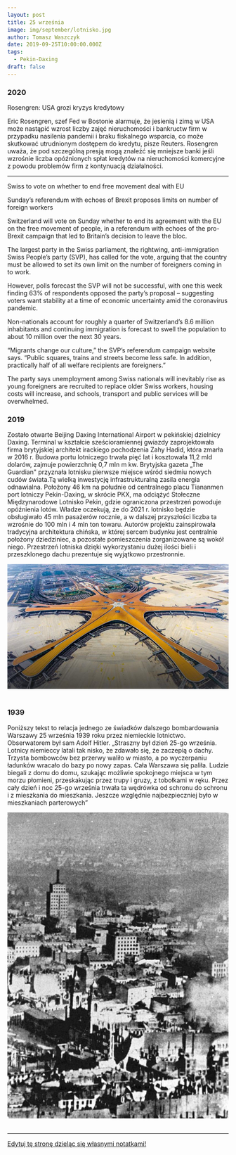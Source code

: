 ```yaml
---
layout: post
title: 25 września
image: img/september/lotnisko.jpg
author: Tomasz Waszczyk
date: 2019-09-25T10:00:00.000Z
tags:
  - Pekin-Daxing
draft: false
---
```


### 2020

Rosengren: USA grozi kryzys kredytowy

Eric Rosengren, szef Fed w Bostonie alarmuje, że jesienią i zimą w USA może nastąpić wzrost liczby zajęć nieruchomości i bankructw firm w przypadku nasilenia pandemii i braku fiskalnego wsparcia, co może skutkować utrudnionym dostępem do kredytu, pisze Reuters.
Rosengren uważa, że pod szczególną presją mogą znaleźć się mniejsze banki jeśli wzrośnie liczba opóźnionych spłat kredytów na nieruchomości komercyjne z powodu problemów firm z kontynuacją działalności.

---

Swiss to vote on whether to end free movement deal with EU

Sunday’s referendum with echoes of Brexit proposes limits on number of foreign workers

Switzerland will vote on Sunday whether to end its agreement with the EU on the free movement of people, in a referendum with echoes of the pro-Brexit campaign that led to Britain’s decision to leave the bloc.

The largest party in the Swiss parliament, the rightwing, anti-immigration Swiss People’s party (SVP), has called for the vote, arguing that the country must be allowed to set its own limit on the number of foreigners coming in to work.

However, polls forecast the SVP will not be successful, with one this week finding 63% of respondents opposed the party’s proposal – suggesting voters want stability at a time of economic uncertainty amid the coronavirus pandemic.

Non-nationals account for roughly a quarter of Switzerland’s 8.6 million inhabitants and continuing immigration is forecast to swell the population to about 10 million over the next 30 years.

“Migrants change our culture,” the SVP’s referendum campaign website says. “Public squares, trains and streets become less safe. In addition, practically half of all welfare recipients are foreigners.”

The party says unemployment among Swiss nationals will inevitably rise as young foreigners are recruited to replace older Swiss workers, housing costs will increase, and schools, transport and public services will be overwhelmed.

### 2019

Zostało otwarte Beijing Daxing International Airport w pekińskiej dzielnicy Daxing. Terminal w kształcie sześcioramiennej gwiazdy zaprojektowała firma brytyjskiej architekt irackiego pochodzenia Zahy Hadid, która zmarła w 2016 r. Budowa portu lotniczego trwała pięć lat i kosztowała 11,2 mld dolarów, zajmuje powierzchnię 0,7 mln m kw. Brytyjska gazeta „The Guardian" przyznała lotnisku pierwsze miejsce wśród siedmiu nowych cudów świata.Tą wielką inwestycję infrastrukturalną zasila energia odnawialna. Położony 46 km na południe od centralnego placu Tiananmen port lotniczy Pekin-Daxing, w skrócie PKX, ma odciążyć Stołeczne Międzynarodowe Lotnisko Pekin, gdzie ograniczona przestrzeń powoduje opóźnienia lotów. Władze oczekują, że do 2021 r. lotnisko będzie obsługiwało 45 mln pasażerów rocznie, a w dalszej przyszłości liczba ta wzrośnie do 100 mln i 4 mln ton towaru. Autorów projektu zainspirowała tradycyjna architektura chińska, w której sercem budynku jest centralnie położony dziedziniec, a pozostałe pomieszczenia zorganizowane są wokół niego. Przestrzeń lotniska dzięki wykorzystaniu dużej ilości bieli i przeszklonego dachu prezentuje się wyjątkowo przestronnie.

<img src="./img/september/lotnisko.jpg"/><br><br>

### 1939

Poniższy tekst to relacja jednego ze świadków dalszego bombardowania Warszawy 25 września 1939 roku przez niemieckie lotnictwo. Obserwatorem był sam Adolf Hitler.
„Straszny był dzień 25-go września. Lotnicy niemieccy latali tak nisko, że zdawało się, że zaczepią o dachy. Trzysta bombowców bez przerwy waliło w miasto, a po wyczerpaniu ładunków wracało do bazy po nowy zapas. Cała Warszawa się paliła. Ludzie biegali z domu do domu, szukając możliwie spokojnego miejsca w tym morzu płomieni, przeskakując przez trupy i gruzy, z tobołkami w ręku. Przez cały dzień i noc 25-go września trwała ta wędrówka od schronu do schronu i z mieszkania do mieszkania. Jeszcze względnie najbezpieczniej było w mieszkaniach parterowych”

<img src="./img/september/bombardowanie.jpg"/><br><br>

---

<a href="https://github.com/TomaszWaszczyk/historia.waszczyk.com/edit/master/src/content/september-25.md" target="_blank">Edytuj tę stronę dzieląc się własnymi notatkami!</a>
